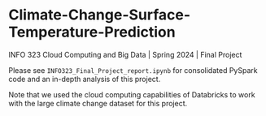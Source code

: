 # Climate-Change-Surface-Temperature-Prediction

INFO 323 Cloud Computing and Big Data | Spring 2024 | Final Project

Please see `INFO323_Final_Project_report.ipynb` for consolidated PySpark code and an in-depth analysis of this project.

Note that we used the cloud computing capabilities of Databricks to work with the large climate change dataset for this project. 
